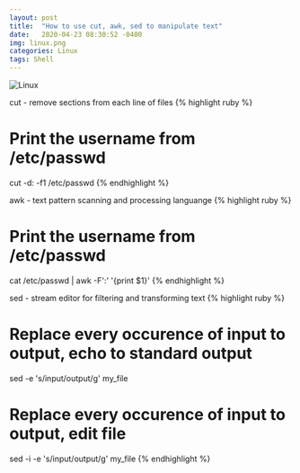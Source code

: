 ```yaml
---
layout: post
title:  "How to use cut, awk, sed to manipulate text"
date:   2020-04-23 08:30:52 -0400
img: linux.png
categories: Linux
tags: Shell
---
```


![Linux]({{site.baseurl}}/images/linux.png)

cut - remove sections from each line of files
{% highlight ruby %}
# Print the username from /etc/passwd
cut -d: -f1 /etc/passwd
{% endhighlight %}

awk - text pattern scanning and processing languange 
{% highlight ruby %}
# Print the username from /etc/passwd
cat /etc/passwd | awk -F':' '{print $1}'
{% endhighlight %}

sed - stream editor for filtering and transforming text
{% highlight ruby %}
# Replace every occurence of input to output, echo to standard output
sed -e 's/input/output/g' my_file 
# Replace every occurence of input to output, edit file 
sed -i -e 's/input/output/g' my_file 
{% endhighlight %}


